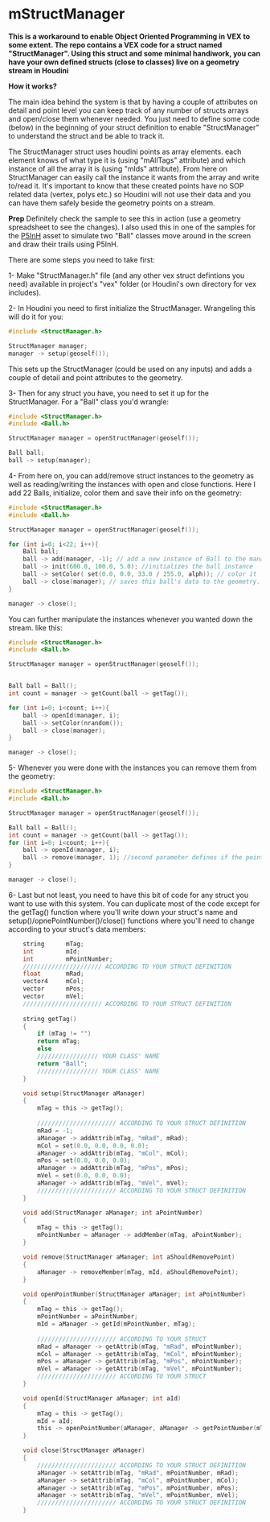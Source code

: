 # mStructManager

**This is a workaround to enable Object Oriented Programming in VEX to some extent. The repo contains a VEX code for a struct named "StructManager". Using this struct and some minimal handiwork, you can have your own defined structs (close to classes) live on a geometry stream in Houdini**

**How it works?**

The main idea behind the system is that by having a couple of attributes on detail and point level you can keep track of any number of structs arrays and open/close them whenever needed. You just need to define some code (below) in the beginning of your struct definition to enable "StructManager" to understand the struct and be able to track it.

The StructManager struct uses houdini points as array elements. each element knows of what type it is (using "mAllTags" attribute) and which instance of all the array it is (using "mIds" attribute). From here on StructManager can easily call the instance it wants from the array and write to/read it. It's important to know that these created points have no SOP related data (vertex, polys etc.) so Houdini will not use their data and you can have them safely beside the geometry points on a stream.


**Prep**
Definitely check the sample to see this in action (use a geometry spreadsheet to see the changes). I also used this in one of the samples for the [P5InH](https://github.com/kino-dome/P5InH) asset to simulate two "Ball" classes move around in the screen and draw their trails using P5InH.

There are some steps you need to take first:

1- Make "StructManager.h" file (and any other vex struct defintions you need) available in project's "vex" folder (or Houdini's own directory for vex includes).

2- In Houdini you need to first initialize the StructManager. Wrangeling this will do it for you:
```C
#include <StructManager.h>

StructManager manager;
manager -> setup(geoself());
```
This sets up the StructManager (could be used on any inputs) and adds a couple of detail and point attributes to the geometry.

3- Then for any struct you have, you need to set it up for the StructManager. For a "Ball" class you'd wrangle:
```C
#include <StructManager.h>
#include <Ball.h>

StructManager manager = openStructManager(geoself());

Ball ball;
ball -> setup(manager);
```

4- From here on, you can add/remove struct instances to the geometry as well as reading/writing the instances with open and close functions. Here I add 22 Balls, initialize, color them and save their info on the geometry:

```C
#include <StructManager.h>
#include <Ball.h>

StructManager manager = openStructManager(geoself());

for (int i=0; i<22; i++){
    Ball ball;
    ball -> add(manager, -1); // add a new instance of Ball to the manager
    ball -> init(600.0, 100.0, 5.0); //initializes the ball instance
    ball -> setColor( set(0.0, 0.0, 33.0 / 255.0, alph)); // color it
    ball -> close(manager); // saves this ball's data to the geometry. IMPORTANT TO HAVE !
}

manager -> close();
```

You can further manipulate the instances whenever you wanted down the stream. like this:
```C
#include <StructManager.h>
#include <Ball.h>

StructManager manager = openStructManager(geoself());


Ball ball = Ball(); 
int count = manager -> getCount(ball -> getTag());

for (int i=0; i<count; i++){
    ball -> openId(manager, i);
    ball -> setColor(nrandom());
    ball -> close(manager);
}

manager -> close();
```
5- Whenever you were done with the instances you can remove them from the geometry:
```C
#include <StructManager.h>
#include <Ball.h>

StructManager manager = openStructManager(geoself());

Ball ball = Ball(); 
int count = manager -> getCount(ball -> getTag());
for (int i=0; i<count; i++){
    ball -> openId(manager, i);
    ball -> remove(manager, 1); //second parameter defines if the point should be also removed
}

manager -> close();
```

6- Last but not least, you need to have this bit of code for any struct you want to use with this system. You can duplicate most of the code except for the getTag() function where you'll write down your struct's name and setup()/opnePointNumber()/close() functions where you'll need to change according to your struct's data members:

```C
    string      mTag;
    int         mId;
    int         mPointNumber;
    ////////////////////// ACCORDING TO YOUR STRUCT DEFINITION
    float       mRad; 
    vector4     mCol;
    vector      mPos;
    vector      mVel;
    ////////////////////// ACCORDING TO YOUR STRUCT DEFINITION
    
    string getTag()
    {
        if (mTag != "")
        return mTag;
        else
        ///////////////// YOUR CLASS' NAME
        return "Ball";
        ///////////////// YOUR CLASS' NAME
    }

    void setup(StructManager aManager)
    {
        mTag = this -> getTag();
        
        ////////////////////// ACCORDING TO YOUR STRUCT DEFINITION
        mRad = -1;
        aManager -> addAttrib(mTag, "mRad", mRad);
        mCol = set(0.0, 0.0, 0.0, 0.0);
        aManager -> addAttrib(mTag, "mCol", mCol);
        mPos = set(0.0, 0.0, 0.0);
        aManager -> addAttrib(mTag, "mPos", mPos);
        mVel = set(0.0, 0.0, 0.0);
        aManager -> addAttrib(mTag, "mVel", mVel);
        ////////////////////// ACCORDING TO YOUR STRUCT DEFINITION
    }

    void add(StructManager aManager; int aPointNumber)
    {
        mTag = this -> getTag();
        mPointNumber = aManager -> addMember(mTag, aPointNumber);
    }

    void remove(StructManager aManager; int aShouldRemovePoint)
    {
        aManager -> removeMember(mTag, mId, aShouldRemovePoint);
    }

    void openPointNumber(StructManager aManager; int aPointNumber)
    {
        mTag = this -> getTag();
        mPointNumber = aPointNumber;
        mId = aManager -> getId(mPointNumber, mTag);
        
        ////////////////////// ACCORDING TO YOUR STRUCT
        mRad = aManager -> getAttrib(mTag, "mRad", mPointNumber);
        mCol = aManager -> getAttrib(mTag, "mCol", mPointNumber);
        mPos = aManager -> getAttrib(mTag, "mPos", mPointNumber);
        mVel = aManager -> getAttrib(mTag, "mVel", mPointNumber);
        ////////////////////// ACCORDING TO YOUR STRUCT
    }

    void openId(StructManager aManager; int aId)
    {
        mTag = this -> getTag();
        mId = aId;
        this -> openPointNumber(aManager, aManager -> getPointNumber(mTag, mId));
    }

    void close(StructManager aManager)
    {   
        ////////////////////// ACCORDING TO YOUR STRUCT DEFINITION
        aManager -> setAttrib(mTag, "mRad", mPointNumber, mRad);
        aManager -> setAttrib(mTag, "mCol", mPointNumber, mCol);
        aManager -> setAttrib(mTag, "mPos", mPointNumber, mPos);
        aManager -> setAttrib(mTag, "mVel", mPointNumber, mVel);
        ////////////////////// ACCORDING TO YOUR STRUCT DEFINITION
    }
```

